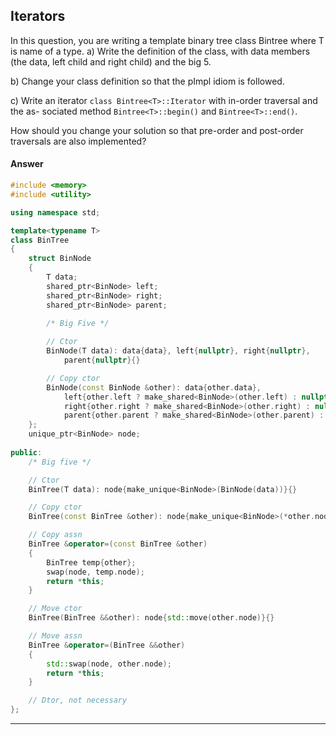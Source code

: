 ## Iterators
In this question, you are writing a template binary tree class Bintree<T> where T is name of a type.
a) Write the definition of the class, with data members (the data, left child and right child) and the big 5.
    
b) Change your class definition so that the pImpl idiom is followed.

c) Write an iterator `class Bintree<T>::Iterator` with in-order traversal and the as- sociated method `Bintree<T>::begin()` and `Bintree<T>::end()`. 

How should you change your solution so that pre-order and post-order traversals are also implemented?
    
#### Answer

```c++
#include <memory>
#include <utility>

using namespace std;

template<typename T>
class BinTree
{
    struct BinNode
    {
        T data;
        shared_ptr<BinNode> left;
        shared_ptr<BinNode> right;
        shared_ptr<BinNode> parent;
        
        /* Big Five */

        // Ctor
        BinNode(T data): data{data}, left{nullptr}, right{nullptr}, 
            parent{nullptr}{}

        // Copy ctor
        BinNode(const BinNode &other): data{other.data}, 
            left{other.left ? make_shared<BinNode>(other.left) : nullptr},
            right{other.right ? make_shared<BinNode>(other.right) : nullptr},
            parent{other.parent ? make_shared<BinNode>(other.parent) : nullptr}{}
    };
    unique_ptr<BinNode> node;
    
public:
    /* Big five */

    // Ctor
    BinTree(T data): node{make_unique<BinNode>(BinNode(data))}{}

    // Copy ctor
    BinTree(const BinTree &other): node{make_unique<BinNode>(*other.node)}{}

    // Copy assn
    BinTree &operator=(const BinTree &other)
    {
        BinTree temp{other};
        swap(node, temp.node);
        return *this;
    }

    // Move ctor
    BinTree(BinTree &&other): node{std::move(other.node)}{}

    // Move assn
    BinTree &operator=(BinTree &&other)
    {
        std::swap(node, other.node);
        return *this;
    }

    // Dtor, not necessary
};

```
***